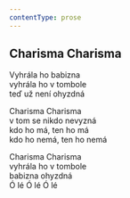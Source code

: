 ```yaml
---
contentType: prose
---
```


<section>

## Charisma Charisma

Vyhrála ho babizna  
vyhrála ho v tombole  
teď už není ohyzdná

Charisma Charisma  
v tom se nikdo nevyzná  
kdo ho má, ten ho má  
kdo ho nemá, ten ho nemá

Charisma Charisma  
vyhrála ho v tombole  
babizna ohyzdná  
Ó lé Ó lé Ó lé

</section>
